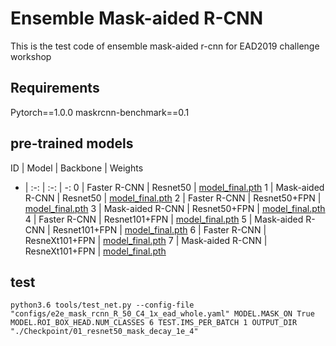 # Ensemble Mask-aided R-CNN

This is the test code of ensemble mask-aided r-cnn for EAD2019 challenge workshop

## Requirements

Pytorch==1.0.0
maskrcnn-benchmark==0.1

## pre-trained models


ID | Model | Backbone | Weights
- | :-: | :-: | -: 
0 | Faster R-CNN | Resnet50 | [model_final.pth](https://drive.google.com/open?id=1Q4zTLX5_m7SKStTALkK2OaJ3nhxdpamu)
1 | Mask-aided R-CNN | Resnet50 | [model_final.pth](https://drive.google.com/open?id=1XLRRFhrpSDZBRMJntbzoWocGL-hJbAqs) 
2 | Faster R-CNN | Resnet50+FPN | [model_final.pth](https://drive.google.com/open?id=1SO0iNVftgBYFX2kHFs-WCbjTvHcaneCJ)
3 | Mask-aided R-CNN | Resnet50+FPN | [model_final.pth](https://drive.google.com/open?id=1BVuIIn3Rxh39vfyYkj1AV77Bh8t3pBid) 
4 | Faster R-CNN | Resnet101+FPN | [model_final.pth](https://drive.google.com/open?id=1-foszOeQ7nYWzf-TEVR9q433Gia9MZeM)
5 | Mask-aided R-CNN | Resnet101+FPN | [model_final.pth](https://drive.google.com/open?id=1QdqRucutSdU6wUWpZzrSr6yurvXmLg-6)
6 | Faster R-CNN | ResneXt101+FPN | [model_final.pth](https://drive.google.com/open?id=1JCex2jgS60SdbH4dsTifVEUgXod9SDkE)
7 | Mask-aided R-CNN | ResneXt101+FPN | [model_final.pth](https://drive.google.com/open?id=1MpczZ-IUdDYm0KXMXMwdAK8yC5g5aHmB)


## test

    python3.6 tools/test_net.py --config-file "configs/e2e_mask_rcnn_R_50_C4_1x_ead_whole.yaml" MODEL.MASK_ON True MODEL.ROI_BOX_HEAD.NUM_CLASSES 6 TEST.IMS_PER_BATCH 1 OUTPUT_DIR "./Checkpoint/01_resnet50_mask_decay_1e_4"






